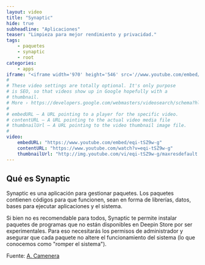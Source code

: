```yaml
---
layout: video
title: "Synaptic"
hide: true
subheadline: "Aplicaciones"
teaser: "Limpieza para mejor rendimiento y privacidad."
tags:
    - paquetes
    - synaptic
    - root
categories:
    - apps
iframe: "<iframe width='970' height='546' src='//www.youtube.com/embed/eqi-tSZ9w-g' frameborder='0' allowfullscreen></iframe>"
#
# These video settings are totally optional. It's only purpose
# is SEO, so that videos show up in Google hopefully with a 
# thumbnail.
# More › https://developers.google.com/webmasters/videosearch/schema?hl=en&rd=1
#
# embedURL – A URL pointing to a player for the specific video.
# contentURL – A URL pointing to the actual video media file
# thumbnailUrl – A URL pointing to the video thumbnail image file.
#
video:
    embedURL: "https://www.youtube.com/embed/eqi-tSZ9w-g"
    contentURL: "https://www.youtube.com/watch?v=eqi-tSZ9w-g"
    thumbnailUrl: "http://img.youtube.com/vi/eqi-tSZ9w-g/maxresdefault.jpg"
---
```

<!--more-->

## Qué es Synaptic

Synaptic es una aplicación para gestionar paquetes. Los paquetes contienen códigos para que funcionen, sean en forma de librerías, datos, bases para ejecutar aplicaciones y el sistema.

Si bien no es recomendable para todos, Synaptic te permite instalar paquetes de programas que no están disponibles en Deepin Store por ser experimentales. Para eso necesitarás los permisos de administrador y asegurar que cada paquete no altere el funcionamiento del sistema (lo que conocemos como "romper el sistema").


Fuente: [A. Camenera](https://www.youtube.com/channel/UCueXeAH1UD72MqwpIFWveXA)
